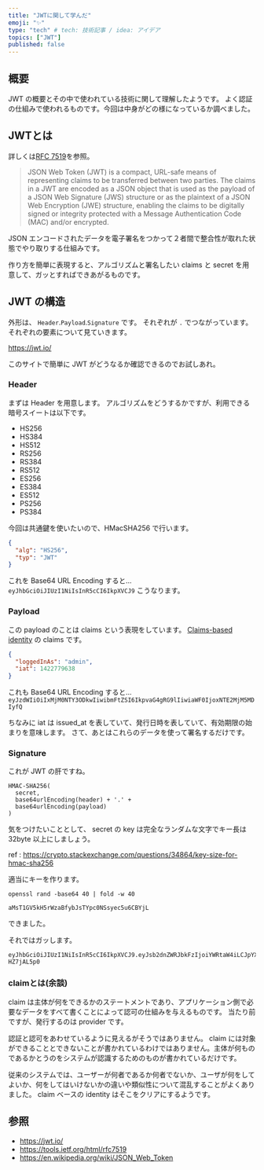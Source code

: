 ```yaml
---
title: "JWTに関して学んだ"
emoji: "✨"
type: "tech" # tech: 技術記事 / idea: アイデア
topics: ["JWT"]
published: false
---
```


## 概要

JWT の概要とその中で使われている技術に関して理解したようです。
よく認証の仕組みで使われるものです。今回は中身がどの様になっているか調べました。

## JWTとは

詳しくは[RFC 7519](https://tools.ietf.org/html/rfc7519)を参照。

> JSON Web Token (JWT) is a compact, URL-safe means of representing
  claims to be transferred between two parties.  The claims in a JWT
  are encoded as a JSON object that is used as the payload of a JSON
  Web Signature (JWS) structure or as the plaintext of a JSON Web
  Encryption (JWE) structure, enabling the claims to be digitally
  signed or integrity protected with a Message Authentication Code
   (MAC) and/or encrypted.

JSON エンコードされたデータを電子署名をつかって２者間で整合性が取れた状態でやり取りする仕組みです。

作り方を簡単に表現すると、アルゴリズムと署名したい claims と secret を用意して、ガッとすればできあがるものです。

## JWT の構造

外形は、 `Header`.`Payload`.`Signature` です。
それぞれが `.` でつながっています。
それぞれの要素について見ていきます。

<https://jwt.io/>

このサイトで簡単に JWT がどうなるか確認できるのでお試しあれ。

### Header

まずは Header を用意します。
アルゴリズムをどうするかですが、利用できる暗号スイートは以下です。

* HS256
* HS384
* HS512
* RS256
* RS384
* RS512
* ES256
* ES384
* ES512
* PS256
* PS384

今回は共通鍵を使いたいので、HMacSHA256 で行います。

```json
{
  "alg": "HS256",
  "typ": "JWT"
}
```

これを Base64 URL Encoding すると...
`eyJhbGciOiJIUzI1NiIsInR5cCI6IkpXVCJ9`
こうなります。

### Payload

この payload のことは claims という表現をしています。
[Claims-based identity](https://en.wikipedia.org/wiki/Claims-based_identity) の claims です。

```json
{
  "loggedInAs": "admin",
  "iat": 1422779638
}
```

これも Base64 URL Encoding すると...
`eyJzdWIiOiIxMjM0NTY3ODkwIiwibmFtZSI6IkpvaG4gRG9lIiwiaWF0IjoxNTE2MjM5MDIyfQ`

ちなみに iat は issued_at を表していて、発行日時を表していて、有効期限の始まりを意味します。
さて、あとはこれらのデータを使って署名するだけです。

### Signature

これが JWT の肝ですね。

```plain
HMAC-SHA256(
  secret,
  base64urlEncoding(header) + '.' +
  base64urlEncoding(payload)
)
```

気をつけたいこととして、 secret の key は完全なランダムな文字でキー長は 32byte 以上にしましょう。

ref : <https://crypto.stackexchange.com/questions/34864/key-size-for-hmac-sha256>

適当にキーを作ります。

`openssl rand -base64 40 | fold -w 40`

`aMsT1GV5kH5rWzaBfybJsTYpc0NSsyec5u6CBYjL`

できました。

それではガッします。

```plain
eyJhbGciOiJIUzI1NiIsInR5cCI6IkpXVCJ9.eyJsb2dnZWRJbkFzIjoiYWRtaW4iLCJpYXQiOjE0MjI3Nzk2Mzh9.JQm7WDaqsDZnnvOJerRwpf9d8FFyevGK5-HZ7jAL5p0
```

### claimとは(余談)

claim は主体が何をできるかのステートメントであり、アプリケーション側で必要なデータをすべて書くことによって認可の仕組みを与えるものです。
当たり前ですが、発行するのは provider です。

認証と認可をあわせているように見えるがそうではありません。
claim には対象ができることとできないことが書かれているわけではありません。主体が何ものであるかとうのをシステムが認識するためのものが書かれているだけです。

従来のシステムでは、ユーザーが何者であるか何者でないか、ユーザが何をしてよいか、何をしてはいけないかの違いや類似性について混乱することがよくありました。
claim ベースの identity はそこをクリアにするようです。


## 参照

* <https://jwt.io/>
* <https://tools.ietf.org/html/rfc7519>
* <https://en.wikipedia.org/wiki/JSON_Web_Token>
